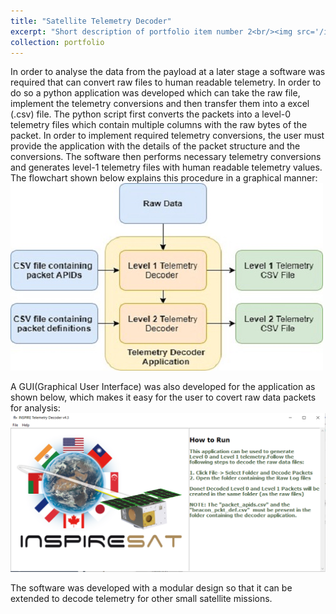 ```yaml
---
title: "Satellite Telemetry Decoder"
excerpt: "Short description of portfolio item number 2<br/><img src='/images/IS_decoder.jpg'>"
collection: portfolio
---
```


In order to analyse the data from the payload at a later stage a software was
required that can convert raw files to human readable telemetry. In order to do so a
python application was developed which can take the raw file, implement the telemetry
conversions and then transfer them into a excel (.csv) file. The python script first
converts the packets into a level-0 telemetry files which contain multiple columns with
the raw bytes of the packet. In order to implement required telemetry conversions,
the user must provide the application with the details of the packet structure and the
conversions. The software then performs necessary telemetry conversions and generates
level-1 telemetry files with human readable telemetry values. The flowchart
shown below explains this procedure in a graphical manner:
<br/><img src='/images/IS_decoder.jpg'>

A GUI(Graphical User Interface) was also developed for the application as shown
below, which makes it easy for the user to covert raw data packets for analysis:
<br/><img src='/images/decoder_GUI.PNG'>

The software was developed with a modular design so that it can be extended
to decode telemetry for other small satellite missions.